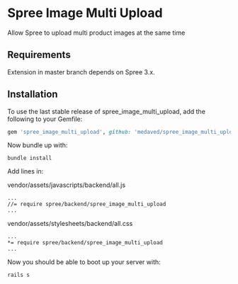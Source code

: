 Spree Image Multi Upload
=====================

Allow Spree to upload multi product images at the same time

Requirements
------------

Extension in master branch depends on Spree 3.x.


Installation
------------

To use the last stable release of spree_image_multi_upload, add the following to your Gemfile:
```ruby
gem 'spree_image_multi_upload', github: 'medaved/spree_image_multi_upload'
```

Now bundle up with:
```
bundle install
```

Add lines in:

vendor/assets/javascripts/backend/all.js
```
...
//= require spree/backend/spree_image_multi_upload
...
```

vendor/assets/stylesheets/backend/all.css
```
...
*= require spree/backend/spree_image_multi_upload
...
```

Now you should be able to boot up your server with:
```
rails s
```


